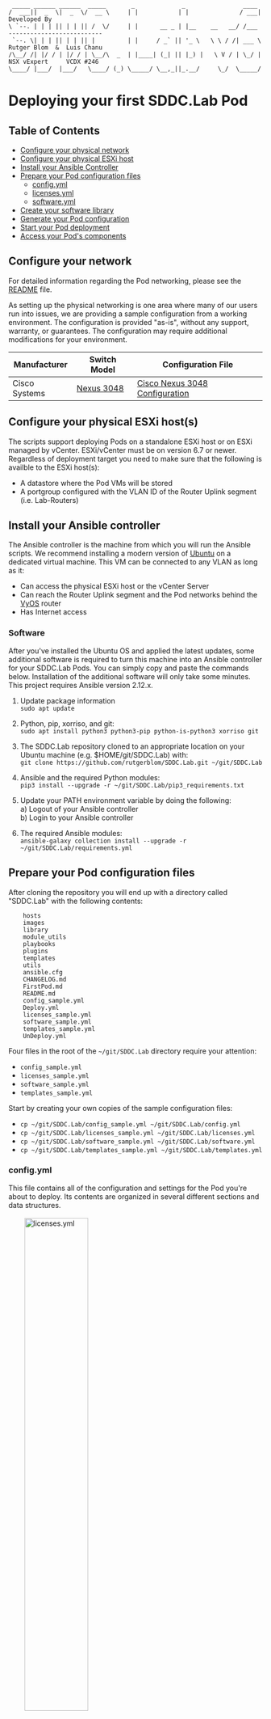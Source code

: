 ```
 _____ ______ ______  _____       _             _                ____ 
/  ___||  _  \|  _  \/  __ \     | |           | |              / ___|         Developed By
\ `--. | | | || | | || /  \/     | |      __ _ | |__    __   __/ /___   --------------------------
 `--. \| | | || | | || |         | |     / _` || '_ \   \ \ / /| ___ \  Rutger Blom  &  Luis Chanu 
/\__/ /| |/ / | |/ / | \__/\  _  | |____| (_| || |_) |   \ V / | \_/ |  NSX vExpert     VCDX #246 
\____/ |___/  |___/   \____/ (_) \_____/ \__,_||_.__/     \_/  \_____/ 
```

# Deploying your first SDDC.Lab Pod

## Table of Contents
* [Configure your physical network](#Configure-your-physical-network)
* [Configure your physical ESXi host](#Configure-your-physical-ESXi-host)
* [Install your Ansible Controller](#Install-your-Ansible-Controller)
* [Prepare your Pod configuration files](#Prepare-your-Pod-configuration-files)
  * [config.yml](#configyml)
  * [licenses.yml](#licensesyml)
  * [software.yml](#softwareyml)
* [Create your software library](#Create-your-software-library)
* [Generate your Pod configuration](#Generate-your-Pod-configuration)
* [Start your Pod deployment](#Start-your-Pod-deployment)
* [Access your Pod's components](#Access-your-Pod's-components)

## Configure your network
For detailed information regarding the Pod networking, please see the [README](README.md) file.

As setting up the physical networking is one area where many of our users run into issues, we are providing a sample configuration from a working environment.  The configuration is provided "as-is", without any support, warranty, or guarantees.  The configuration may require additional modifications for your environment.

| Manufacturer | Switch Model | Configuration File |
|-------------|--------------|--------------------|
| Cisco Systems | [Nexus 3048](https://www.cisco.com/c/en/us/products/collateral/switches/nexus-3000-series-switches/data_sheet_c78-685363.html?dtid=osscdc000283) | [Cisco Nexus 3048 Configuration](misc/Cisco_Nexus-3048_Running-Configuration) |

## Configure your physical ESXi host(s)
The scripts support deploying Pods on a standalone ESXi host or on ESXi managed by vCenter. ESXi/vCenter must be on version 6.7 or newer. Regardless of deployment target you need to make sure that the following is availble to the ESXi host(s):

* A datastore where the Pod VMs will be stored
* A portgroup configured with the VLAN ID of the Router Uplink segment (i.e. Lab-Routers)

## Install your Ansible controller

The Ansible controller is the machine from which you will run the Ansible scripts. We recommend installing a modern version of [Ubuntu](https://ubuntu.com/download) on a dedicated virtual machine. This VM can be connected to any VLAN as long as it:

* Can access the physical ESXi host or the vCenter Server
* Can reach the Router Uplink segment and the Pod networks behind the [VyOS](https://www.vyos.io/) router
* Has Internet access

### Software
After you've installed the Ubuntu OS and applied the latest updates, some additional software is required to turn this machine into an Ansible controller for your SDDC.Lab Pods. You can simply copy and paste the commands below. Installation of the additional software will only take some minutes.  This project requires Ansible
version 2.12.x.

1. Update package information\
```sudo apt update```

2. Python, pip, xorriso, and git:\
```sudo apt install python3 python3-pip python-is-python3 xorriso git```

3. The SDDC.Lab repository cloned to an appropriate location on your Ubuntu machine (e.g. $HOME/git/SDDC.Lab) with:\
```git clone https://github.com/rutgerblom/SDDC.Lab.git ~/git/SDDC.Lab```

4. Ansible and the required Python modules:\
```pip3 install --upgrade -r ~/git/SDDC.Lab/pip3_requirements.txt```

5. Update your PATH environment variable by doing the following:\
   a) Logout of your Ansible controller\
   b) Login to your Ansible controller

6. The required Ansible modules:\
```ansible-galaxy collection install --upgrade -r ~/git/SDDC.Lab/requirements.yml```

## Prepare your Pod configuration files
After cloning the repository you will end up with a directory called "SDDC.Lab" with the following contents:

```
    hosts
    images
    library
    module_utils
    playbooks
    plugins
    templates
    utils
    ansible.cfg
    CHANGELOG.md
    FirstPod.md
    README.md
    config_sample.yml
    Deploy.yml
    licenses_sample.yml
    software_sample.yml
    templates_sample.yml
    UnDeploy.yml
```

Four files in the root of the ```~/git/SDDC.Lab``` directory require your attention:
* ```config_sample.yml```
* ```licenses_sample.yml```
* ```software_sample.yml```
* ```templates_sample.yml```

Start by creating your own copies of the sample configuration files:
* ```cp ~/git/SDDC.Lab/config_sample.yml ~/git/SDDC.Lab/config.yml```
* ```cp ~/git/SDDC.Lab/licenses_sample.yml ~/git/SDDC.Lab/licenses.yml```
* ```cp ~/git/SDDC.Lab/software_sample.yml ~/git/SDDC.Lab/software.yml```
* ```cp ~/git/SDDC.Lab/templates_sample.yml ~/git/SDDC.Lab/templates.yml```

### config.yml
This file contains all of the configuration and settings for the Pod you're about to deploy. Its contents are organized in several different sections and data structures.
<br>
<br>
&nbsp;&nbsp;&nbsp;&nbsp;&nbsp;&nbsp;&nbsp;&nbsp;<img src="images/config_yml.png" alt="licenses.yml" width="50%"/>
<br>
<br>
There are many settings that you ***can*** change, but only a few that you ***must*** change. Especially when deploying your first Pod we strongly recommend that you keep changes to a minimum.

- The table below contains the settings that ***must*** match your environment:

    | Setting                                     | Description                                                                                                          | Default Value
    | :---                                        | :---                                                                                                                 | :---
    | ```Common.Password.Physical```                    | The password used to log in as root (standalone ESXi) or as administrator@vsphere.local (vCenter)                    | ```VMware1!```
    | ```Common.DNS.Server1.IPv4```/```IPv6```                | The IP address of the DNS server to be used by the nested environment. You only need to change this if you decide not to deploy the SDDC.Lab DNS/NTP server | ```10.203.0.5``` / ```fd00::5```
    | ```Common.NTP.Server1.IPv4```/```IPv6```                | The IP address of the NTP server to be used by the nested environment. You only need to change this if you decide not to deploy the SDDC.Lab DNS/NTP server | ```10.203.0.5``` / ```fd00::5```
    | ```TargetConfig.Deployment```                     | The deployment target. Can be either "Host" or "vCenter"                                                             | ```Host```    
    | ```TargetConfig.Host```/```vCenter.FQDN```              | The FQDN of your physical ESXi host or your vCenter Server                                                           | ```Host32.NetLab.Home``` / ```NetLab-vCenter.NetLab.Local``` 
    | ```TargetConfig.vCenter.DataCenter```             | The DataCenter object where the lab Pods are deployed (only required when deploying to vCenter)                      | ```SDDC```
    | ```TargetConfig.vCenter.Cluster```                | The vSphere cluster within DataCenter wher the lab Pods are deployed (only required when deploying to vCenter)       | ```Lab-Cluster``` 
    | ```TargetConfig.Host```/```vCenter.Datastore```         | The datastore that will be used to store Pod VMs                                                                     | ```Local_VMs``` / ```Shared_VMs```
    | ```TargetConfig.Host```/```vCenter.PortGroup.Uplink```  | The portgroup that connects your Pod to the transit segment (e.g. the physical network)                              | ```Lab-Routers```
    | ```Nested_Router.Protocol```                      | The routing protocol used for routing traffic between your Pod and your physical network. Valid options are "Static", "BGP", "OSPF" or "BOTH" (OSPF and BGP)                                    | ```BOTH```

Change either your environment or these settings so that they match.

### licenses.yml
Licenses.yml contains the licenses that you want to assign to the software within the Pod. Just like config.yml this file is organized in a data structure.
<br>
<br>
&nbsp;&nbsp;&nbsp;&nbsp;&nbsp;&nbsp;&nbsp;&nbsp;<img src="images/licenses_yml.png" alt="licenses.yml" width="50%"/>
<br>
<br>
The file contains many example entries which you are free to change or remove. A typical licenses.yml might look something like this:

```
    ---
    License:
      VMware:
        vCenter:
          Name: vCenter Server
          Licenses:
          - Quantity: 2
            Version: "7.[0-9]"
            Measure: Instance
            KeyCode: XXXXX-XXXXX-XXXXX-XXXXX-XXXXX
            Edition: Standard
            Comment:
        ESXi:
          Name: vSphere ESXi Host
          Licenses:
          - Quantity: 16
            Version: "7.[0-9]"
            Measure: CPU
            KeyCode: XXXXX-XXXXX-XXXXX-XXXXX-XXXXX
            Edition: Enterprise Plus
            Comment: 
        NSXT:
          Name: NSX Transformers
          Licenses:
          - Quantity: 16
            Version: "[23].[0-9]"
            Measure: CPU
            KeyCode: XXXXX-XXXXX-XXXXX-XXXXX-XXXXX
            Edition: Enterprise Plus
            Comment: 
        vSAN:
          Name: vSAN
          Licenses:
          - Quantity: 16
            Version: "[7].[0-9]"
            Measure: CPU
            KeyCode: XXXXX-XXXXX-XXXXX-XXXXX-XXXXX
            Edition: Enterprise
            Comment: 
        vRLI:
          Name: vRealize Log Insight
          Licenses:
          - Quantity: 25
            Version: "[8].[0-9]"
            Measure: OSI
            KeyCode: XXXXX-XXXXX-XXXXX-XXXXX-XXXXX
            Edition: N/A
            Comment: 
```

Are license keys required? Only for NSX-T. The other components will deploy fine without license keys and are operational for a limited amount of time.<br>
NSX-T license keys can be obtained via [VMUG Advantage](https://www.vmug.com/membership/vmug-advantage-membership) or the [NSX-T Product Evaluation Center](https://my.vmware.com/web/vmware/evalcenter?p=nsx-t-eval).

### software.yml
Software.yml contains a data structure with the software that can currently be deployed using the scripts. It's used by most of the Ansible scripts as well. The directory structure of the [software library](#Create-your-software-library) is based on the entries in this file.<br> 
You would normally not make any changes to this file and even more so when you're deploying your first Pod. Leave it as it is.
<br>
<br>
&nbsp;&nbsp;&nbsp;&nbsp;&nbsp;&nbsp;&nbsp;&nbsp;<img src="images/software_yml.png" alt="software.yml" width="50%"/>
<br>
## Create your software library
Now that your configuration files have been prepared, you can continue with creating the software library. The first thing you need to do is create the software library's directory structure. We've created an Ansible script that does this for you. Simply run:

* ```sudo ansible-playbook ~/git/SDDC.Lab/utils/Util_CreateSoftwareDir.yml```

This script creates an empty directory structure at **/Software** on your Ansible controller that will look something like this:

```
    /Software/
    ├── Ubuntu
    │   └── Server
    │       └── v20.04.1
    ├── VMware
    │   ├── ESXi
    │   │   ├── v6.7.0U3B
    │   │   ├── v7.0.0
    │   │   └── v7.0.0B
    │   ├── NSX-T
    │   │   ├── v3.0.0
    │   │   ├── v3.0.1
    │   │   └── v3.0.1.1
    │   ├── vCenter
    │   │   ├── v6.7.0U3B
    │   │   ├── v6.7.0U3G
    │   │   ├── v7.0.0
    │   │   ├── v7.0.0A
    │   │   ├── v7.0.0B
    │   │   └── v7.0.0C
    │   └── vRLI
    │       └── v8.1.1
    └── VyOS
        └── Router
            ├── Latest
            └── v1.1.8
```

The next step is to populate the structure with the required installation media. Some deployment scripts will download the installation media for you when it's missing in the software library. Currently both Ubuntu Server and VyOS Router are downloaded when absent. VMware products always need to be downloaded by you.


In **config.yml** under **Deploy.Software** you can see (and change) which version of a particular software is going to be deployed and thus needs to be present in the software library. The default setting is to deploy the latest supported combination of versions. For your first Pod we recommend that you leave it like that.

A populated software library could look something like this:

```
    /Software/
    ├── Ubuntu
    │   └── Server
    │       └── v20.04.1
    ├── VMware
    │   ├── ESXi
    │   │   ├── v6.7.0U3B
    │   │   ├── v7.0.0
    │   │   └── v7.0.0B
    │   │       └── VMware-VMvisor-Installer-7.0b-16324942.x86_64.iso
    │   ├── NSX-T
    │   │   ├── v3.0.0
    │   │   ├── v3.0.1
    │   │   └── v3.0.1.1
    │   │       └── nsx-unified-appliance-3.0.1.1.0.16556500.ova
    │   ├── vCenter
    │   │   ├── v6.7.0U3B
    │   │   ├── v6.7.0U3G
    │   │   ├── v7.0.0
    │   │   ├── v7.0.0A
    │   │   ├── v7.0.0B
    │   │   └── v7.0.0C
    │   │       └── VMware-VCSA-all-7.0.0-16620007.iso
    │   └── vRLI
    │       └── v8.1.1
    │           └── VMware-vRealize-Log-Insight-8.1.1.0-16281169_OVF10.ova
    └── VyOS
        └── Router
            ├── Latest
            └── v1.1.8
```

## Generate your Pod configuration
You can now continue with generating your Pod configuration. This is the process where all of your settings are combined into a static configuration file. To generate this configuration file you run:

* ```ansible-playbook ~/git/SDDC.Lab/playbooks/CreatePodConfig.yml```

The script needs to know where your configuration file is located:

```
    In which directory is the Pod-Config file you want to have prepared located? [/home/ubuntu/git/SDDC.Lab/]: 
```

The default path is the current working directory. If this is correct you simply press ```<Enter>```.

The script then wants to know the name of your configuration file:

```
    What is the name of the configuration file that you would like to have prepared? [config.yml]:
```

If you have been following this guide, the name of your configuration file will be ```config.yml``` and you can simply press ```<Enter>``` here.

The static configuration file is now generated. On average this process will take between 5-15 minutes, but may vary depending on the size of your lab, and the speed of your Ansible controller. 

The static configuration file will have the following name format ```Pod-<SiteCode>-Config_VCSAv<Version>_ESXIv<Version>_NSXTv<Version>_Fed-N.yml```.

## Start your Pod deployment

Finally, it's time to deploy the newly created static configuration file.  In order to do that, you simply run the following two commands:

* ```cd ~/git/SDDC.Lab```
* ```ansible-playbook -e "@~/Pod-<SiteCode>-Config_VCSAv<Version>_ESXIv<Version>_NSXTv<Version>_Fed-N.yml" Deploy.yml```

## Access your Pod's components

Once the Pod deployment successfully completes, you can access the Pod components using your web browser by going to the respective component URL of your Pod (Please substitute ```###``` with your 3-digit Pod number):

| Component Name | Component URL |
|----------------|---------------|
| vCenter Server | ```https://Pod-###-vCenter.SDDC.Lab/ui``` |
| NSX Local Manager | ```https://Pod-###-NSXT-LM.SDDC.Lab``` |